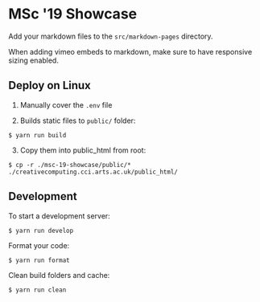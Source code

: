 # MSc '19 Showcase

Add your markdown files to the `src/markdown-pages` directory.

When adding vimeo embeds to markdown, make sure to have responsive sizing enabled.

## Deploy on Linux

1. Manually cover the `.env` file

2. Builds static files to `public/` folder:

```
$ yarn run build
```

3. Copy them into public_html from root:

```
$ cp -r ./msc-19-showcase/public/* ./creativecomputing.cci.arts.ac.uk/public_html/
```

## Development

To start a development server:

```
$ yarn run develop
```

Format your code:

```
$ yarn run format
```

Clean build folders and cache:

```
$ yarn run clean
```

